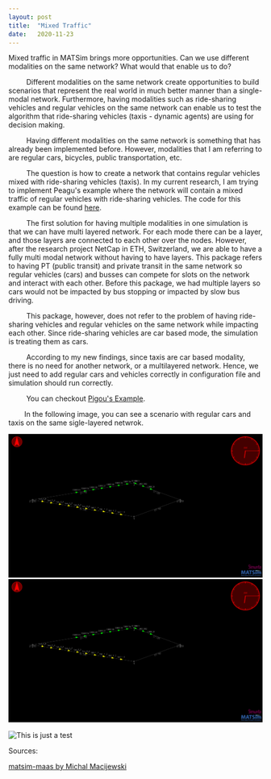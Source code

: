```yaml
---
layout: post
title:  "Mixed Traffic"
date:   2020-11-23
---
```


<p class="intro"><span class="dropcap">M</span>ixed traffic in MATSim brings more opportunities. Can we use different modalities on the same network? What would that enable us to do?</p>

<!-- just type out the text without html -->
&nbsp;&nbsp;&nbsp;&nbsp;&nbsp;&nbsp;&nbsp;&nbsp; Different modalities on the same network create opportunities to build scenarios that represent the real world in much better manner than a single-modal network.
Furthermore, having modalities such as ride-sharing vehicles and regular vehicles on the same network can enable us to test the algorithm that ride-sharing vehicles (taxis - dynamic agents) are using for decision making.
 
&nbsp;&nbsp;&nbsp;&nbsp;&nbsp;&nbsp;&nbsp;&nbsp; Having different modalities on the same network is something that has already been implemented before. However, modalities that I am referring to are regular cars, bicycles, public transportation, etc. 

&nbsp;&nbsp;&nbsp;&nbsp;&nbsp;&nbsp;&nbsp;&nbsp; The question is how to create a network that contains regular vehicles mixed with ride-sharing vehicles (taxis). In my current research, I am trying to implement Peagu's example where the network will contain a mixed traffic of regular vehicles with ride-sharing vehicles. The code for this example can be found <a href="https://github.com/NikolaAndro/MATSim" >here</a>.

&nbsp;&nbsp;&nbsp;&nbsp;&nbsp;&nbsp;&nbsp;&nbsp; The first solution for having multiple modalities in one simulation is that we can have multi layered network. For each mode there can be a layer, and those layers are connected to each other over the nodes. However, after the research project NetCap in ETH, Switzerland, we are able to have a fully multi modal network without having to have layers. This package refers to having PT (public transit) and private transit in the same network so regular vehicles (cars) and busses can compete for slots on the network and interact with each other. Before this package, we had multiple layers so cars would not be impacted by bus stopping or impacted by slow bus driving.

&nbsp;&nbsp;&nbsp;&nbsp;&nbsp;&nbsp;&nbsp;&nbsp; This package, however, does not refer to the problem of having ride-sharing vehicles and regular vehicles on the same network while impacting each other. Since ride-sharing vehicles are car based mode, the simulation is treating them as cars.

&nbsp;&nbsp;&nbsp;&nbsp;&nbsp;&nbsp;&nbsp;&nbsp; According to my new findings, since taxis are car based modality, there is no need for another network, or a multilayered network. Hence, we just need to add regular cars and vehicles correctly in configuration file and simulation should run correctly.

&nbsp;&nbsp;&nbsp;&nbsp;&nbsp;&nbsp;&nbsp;&nbsp; You can checkout <a href="https://github.com/NikolaAndro/MATSim" >Pigou's Example</a>.


&nbsp;&nbsp;&nbsp;&nbsp;&nbsp;&nbsp;&nbsp;&nbsp;In the following image, you can see a scenario with regular cars and taxis on the same sigle-layered netwrok.

![Pigou](../assets/img/cars_and_taxis.PNG?raw=true)
![Pigou](cars_and_taxis.PNG?raw=true)
<!--<img align="center" src="../assets/img/cars_and_taxis.PNG?raw=true">-->

![This is just a test](https://www.google.com/search?q=cat+image&tbm=isch&ved=2ahUKEwjQ_O6ijKPtAhXMGN8KHf4KAakQ2-cCegQIABAA&oq=cat+image&gs_lcp=CgNpbWcQA1DdmAhYtbEIYLixCGgAcAB4BIAB_ASIAc8UkgEFMi41LTSYAQCgAQGqAQtnd3Mtd2l6LWltZ7ABAMABAQ&sclient=img&ei=vSLBX5CqLcyx_Ab-lYTICg&bih=1009&biw=1848&rlz=1C1CHBF_enUS894US894#imgrc=rhaDRoK406Z9TM)

Sources:

<a href="https://github.com/matsim-org/matsim-maas" > matsim-maas by Michal Macijewski</a>

